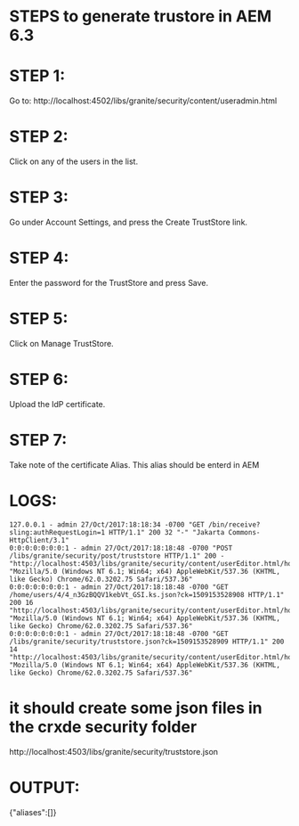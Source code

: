 

STEPS to generate trustore in AEM 6.3
=======================================

STEP 1:
========

Go to: http://localhost:4502/libs/granite/security/content/useradmin.html


STEP 2:
========

Click on any of the users in the list.

STEP 3:
=======

Go under Account Settings, and press the Create TrustStore link.

STEP 4:
=======

Enter the password for the TrustStore and press Save.

STEP 5:
=======

Click on Manage TrustStore.

STEP 6:
=======

Upload the IdP certificate.

STEP 7:
=======

Take note of the certificate Alias. This alias should be enterd in AEM 



LOGS:
=====

    127.0.0.1 - admin 27/Oct/2017:18:18:34 -0700 "GET /bin/receive?sling:authRequestLogin=1 HTTP/1.1" 200 32 "-" "Jakarta Commons-HttpClient/3.1"
    0:0:0:0:0:0:0:1 - admin 27/Oct/2017:18:18:48 -0700 "POST /libs/granite/security/post/truststore HTTP/1.1" 200 - "http://localhost:4503/libs/granite/security/content/userEditor.html/home/users/4/4_n3GzBQQV1kebVt_GSI" "Mozilla/5.0 (Windows NT 6.1; Win64; x64) AppleWebKit/537.36 (KHTML, like Gecko) Chrome/62.0.3202.75 Safari/537.36"
    0:0:0:0:0:0:0:1 - admin 27/Oct/2017:18:18:48 -0700 "GET /home/users/4/4_n3GzBQQV1kebVt_GSI.ks.json?ck=1509153528908 HTTP/1.1" 200 16 "http://localhost:4503/libs/granite/security/content/userEditor.html/home/users/4/4_n3GzBQQV1kebVt_GSI" "Mozilla/5.0 (Windows NT 6.1; Win64; x64) AppleWebKit/537.36 (KHTML, like Gecko) Chrome/62.0.3202.75 Safari/537.36"
    0:0:0:0:0:0:0:1 - admin 27/Oct/2017:18:18:48 -0700 "GET /libs/granite/security/truststore.json?ck=1509153528909 HTTP/1.1" 200 14 "http://localhost:4503/libs/granite/security/content/userEditor.html/home/users/4/4_n3GzBQQV1kebVt_GSI" "Mozilla/5.0 (Windows NT 6.1; Win64; x64) AppleWebKit/537.36 (KHTML, like Gecko) Chrome/62.0.3202.75 Safari/537.36"

it should create some json files in the crxde security folder
================================================================

http://localhost:4503/libs/granite/security/truststore.json

OUTPUT:
=======

{"aliases":[]}

